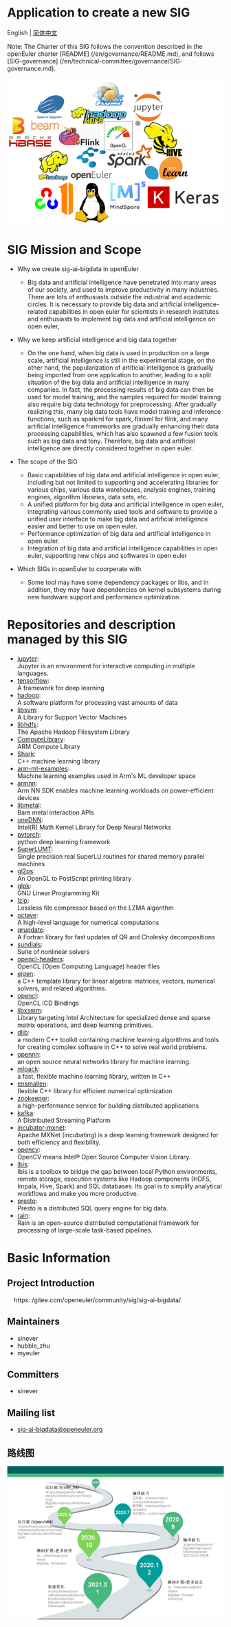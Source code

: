 
# Application to create a new SIG
English | [简体中文](./sig-ai-bigdata_cn.md)


Note: The Charter of this SIG follows the convention described in the openEuler charter [README] (/en/governance/README.md), and follows [SIG-governance] (/en/technical-committee/governance/SIG-governance.md).
 
 ![logo](./logo.png)
 
# SIG Mission and Scope

- Why we create sig-ai-bigdata in openEuler
  - Big data and artificial intelligence have penetrated into many areas of our society, and used to improve productivity in many industries. 
  There are lots of enthusiasts outside the industrial and academic circles. 
  It is necessary to provide big data and artificial intelligence-related capabilities in open euler for scientists in research institutes and enthusiasts to implement big data and artificial intelligence on open euler, 

- Why we keep artificial intelligence and big data together
  - On the one hand, when big data is used in production on a large scale, artificial intelligence is still in the experimental stage, on the other hand, the popularization of artificial intelligence is gradually being imported from one application to another, leading to a split situation of the big data and artificial intelligence in many companies.
    In fact, the processing results of big data can then be used for model training, and the samples required for model training also require big data technology for preprocessing.
    After gradually realizing this, many big data tools have model training and inference functions, such as sparkml for spark, flinkml for flink, and many artificial intelligence frameworks are gradually enhancing their data processing capabilities, which has also spawned a few fusion tools such as big data and tony.
    Therefore, big data and artificial intelligence are directly considered together in open euler.

- The scope of the SIG
  - Basic capabilities of big data and artificial intelligence in open euler, including but not limited to supporting and accelerating libraries for various chips, various data warehouses, analysis engines, training engines, algorithm libraries, data sets, etc.
  - A unified platform for big data and artificial intelligence in open euler, integrating various commonly used tools and software to provide a unified user interface to make big data and artificial intelligence easier and better to use on open euler.
  - Performance optimization of big data and artificial intelligence in open euler.
  - Integration of big data and artificial intelligence capabilities in open euler, supporting new chips and softwares in open euler

- Which SIGs in openEuler to coorperate with
  - Some tool may have some dependency packages or libs, and in addition, they may have dependencies on kernel subsystems during new hardware support and performance optimization.
 
# Repositories and description managed by this SIG

- [jupyter](https://gitee.com/src-openeuler/jupyter):  
  Jupyter is an environment for interactive computing in multiple languages.
- [tensorflow](https://gitee.com/src-openeuler/tensorflow):     
  A framework for deep learning
- [hadoop](https://gitee.com/src-openeuler/hadoop):  
  A software platform for processing vast amounts of data
- [libsvm](https://gitee.com/src-openeuler/libsvm):  
  A Library for Support Vector Machines
- [libhdfs](https://gitee.com/src-openeuler/libhdfs):  
  The Apache Hadoop Filesystem Library
- [ComputeLibrary](https://gitee.com/src-openeuler/ComputeLibrary):  
  ARM Compute Library
- [Shark](https://gitee.com/src-openeuler/Shark):  
  C++ machine learning library
- [arm-ml-examples](https://gitee.com/src-openeuler/arm-ml-examples):  
  Machine learning examples used in Arm's ML developer space
- [armnn](https://gitee.com/src-openeuler/armnn):  
  Arm NN SDK enables machine learning workloads on power-efficient devices
- [libmetal](https://gitee.com/src-openeuler/libmetal):  
  Bare metal interaction APIs
- [oneDNN](https://gitee.com/src-openeuler/oneDNN):  
  Intel(R) Math Kernel Library for Deep Neural Networks
- [pytorch](https://gitee.com/src-openeuler/pytorch):  
  python deep learning framework
- [SuperLUMT](https://gitee.com/src-openeuler/SuperLUMT):  
  Single precision real SuperLU routines for shared memory parallel machines
- [gl2ps](https://gitee.com/src-openeuler/gl2ps):  
  An OpenGL to PostScript printing library
- [glpk](https://gitee.com/src-openeuler/glpk):  
  GNU Linear Programming Kit
- [lzip](https://gitee.com/src-openeuler/lzip):  
  Lossless file compressor based on the LZMA algorithm
- [octave](https://gitee.com/src-openeuler/octave):  
  A high-level language for numerical computations
- [qrupdate](https://gitee.com/src-openeuler/qrupdate):  
  A Fortran library for fast updates of QR and Cholesky decompositions
- [sundials](https://gitee.com/src-openeuler/sundials):  
  Suite of nonlinear solvers
- [opencl-headers](https://gitee.com/src-openeuler/opencl-headers):  
  OpenCL (Open Computing Language) header files
- [eigen](https://gitee.com/src-openeuler/eigen):  
  a C++ template library for linear algebra: matrices, vectors, numerical solvers, and related algorithms.
- [opencl](https://gitee.com/src-openeuler/opencl):  
  OpenCL ICD Bindings
- [libxsmm](https://gitee.com/src-openeuler/libxsmm):  
  Library targeting Intel Architecture for specialized dense and sparse matrix operations, and deep learning primitives.
- [dlib](https://gitee.com/src-openeuler/dlib):  
  a modern C++ toolkit containing machine learning algorithms and tools for creating complex software in C++ to solve real world problems.
- [opennn](https://gitee.com/src-openeuler/opennn):  
  an open source neural networks library for machine learning.
- [mlpack](https://gitee.com/src-openeuler/mlpack):  
  a fast, flexible machine learning library, written in C++
- [ensmallen](https://gitee.com/src-openeuler/ensmallen):  
  flexible C++ library for efficient numerical optimization
- [zookeeper](https://gitee.com/src-openeuler/zookeeper):  
  a high-performance service for building distributed applications
- [kafka](https://gitee.com/src-openeuler/kafka):  
  A Distributed Streaming Platform
- [incubator-mxnet](https://gitee.com/src-openeuler/incubator-mxnet):  
  Apache MXNet (incubating) is a deep learning framework designed for both efficiency and flexibility.
- [opencv](https://gitee.com/src-openeuler/opencv):  
  OpenCV means Intel® Open Source Computer Vision Library.
- [ibis](https://gitee.com/src-openeuler/ibis):  
  Ibis is a toolbox to bridge the gap between local Python environments, remote storage, execution systems like Hadoop components (HDFS, Impala, Hive, Spark) and SQL databases. Its goal is to simplify analytical workflows and make you more productive.
- [presto](https://gitee.com/src-openeuler/presto):  
  Presto is a distributed SQL query engine for big data.
- [rain](https://gitee.com/src-openeuler/rain):  
  Rain is an open-source distributed computational framework for processing of large-scale task-based pipelines.

# Basic Information

## Project Introduction
    https: /gitee.com/openeuler/community/sig/sig-ai-bigdata/

## Maintainers
  - sinever
  - hubble_zhu
  - myeuler

## Committers
  - sinever

## Mailing list
  - sig-ai-bigdata@openeuler.org
  
 ## 路线图
 ![roadmap](./sig-road-map.jpg)